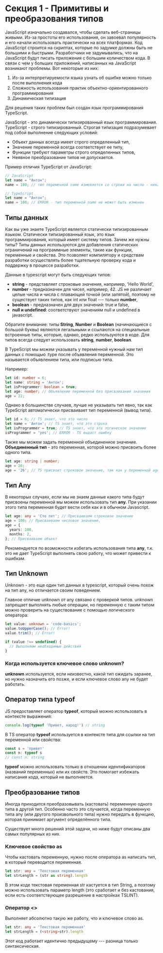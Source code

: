 # Секция 1 - Примитивы и преобразования типов

JavaScript изначально создавался, чтобы сделать веб-страницы живыми. Из-за простоты его использования, он завоевал популярность и его начали использовать практически на всех платформах. Код JavaScript строится на скриптах, которые по задумке должны быть не большими и быстрыми. Разработчики не задумывались, что на JavaScript будут писать приложения с большим количеством кода. В связи с чем у больших приложений, написанных на JavaScript возникают проблемы. Вот некоторые из них:

1. Из-за интерпретируемости языка узнать об ошибке можно только после выполнения кода
2. Сложность использования практик объектно-ориентированного программирования
3. Динамическая типизация

Для решения таких проблем был создан язык программирования TypeScript.

JavaScript - это динамически типизированный язык программирования.
TypeScript - строго типизированный. Строгая типизация подразумевает под собой выполнение следующих условий:

- Объект данных всегда имеет строго определенный тип,
- Значение переменной всегда соответствует ее типу,
- Функции требуют параметры строго определенных типов,
- Неявное преобразование типов не допускается.

Пример отличия TypeScript от JavaScript:

```ts
// JavaScript
let name = "Антон";
name = 100; // тип переменной name изменяется со строки на число - никаких проблем

// TypeScript
let name = "Антон";
name = 100; // ERROR - тип переменной name не может быть изменен
```

## Типы данных

Как вы уже знаете TypeScript является статически типизированным языком. Статически типизированный язык, это язык программирования, который имеет систему типов. Зачем же нужны типы? Типы данных используются для добавления статических ограничений на программные элементы, такие как функции, переменные и свойства. Это позволяет компилятору и средствам разработки осуществлять более тщательную проверку кода и поддержку в процессе разработки.

Данные в typescript могут быть следующих типов:

- **string** - представляет строковые значения, например, \'Hello World\',
- **number** - предназначен для чисел, например, 42. JS не различает целые числа и числа с плавающей точкой (или запятой), поэтому не существует таких типов, как int или float --- только **number**,
- **boolean** - предназначен для двух значений: true и false,
- **null и undefined**: соответствуют значениям null и undefined в javascript.

Обратите внимание: типы **String**, **Number** и **Boolean** (начинающиеся с большой буквы) являются легальными и ссылаются на специальные встроенные типы, которые, однако, редко используются в коде. Для типов всегда следует использовать **string**, **number**, **boolean**.

В TypeScript мы можем указывать у переменной нужный нам тип данных с помощью :type после объявления переменной. Это называется объявлением типа, или подписью типа.

Например:

```ts
let id: number = 6;
let name: string = 'Антон';
let isProgrammer: boolean = true;
let age: number; // Объявление переменной без присваивания значения
age = 22;
```

Однако в большинстве случаев, лучше не указывать тип явно, так как TypeScript автоматически присваивает тип переменной (вывод типа).

```ts
let id = 6; // TS знает, что это число
let name = 'Антон'; // TS знает, что это строка
let isProgrammer = true; // TS знает, что это логическое значение
isProgrammer = 'yes'; // ERROR - TS выдаст ошибку
```

Также мы можем задать переменной объединенное значение. **Объединенный тип** - это переменная, которой можно присвоить более одного типа.

```ts
let age: string | number;
age = 26;
age = '26'; // TS присвоит строковое значение, так как у переменной age указано 2 возможных типа 
```

## Тип Any

В некоторых случаях, если мы не знаем данные какого типа будут присвоены переменной мы можем использовать тип **any.** При указании этого типа переменная будет вести себя как и в обычном Javascript.

```ts
let age: any = 'Сто лет'; // Присваиваем строковое значение
age = 100; // Присваиваем числовое значение,
age = {
  years: 100,
  months: 2,
}; // Присваиваем объект 
```

Рекомендуется по возможности избегать использования типа **any**, т.к. это не дает TypeScript выполнять свою работу, что может привести к ошибкам.

## Тип Unknown

Unknown - это еще один тип данных в typescript, который очень похож на тип any, но отличается своим поведением.

Главное отличие unknown от any связано с проверкой типов. unknown запрещает выполнять любые операции, но переменную с таким типом можно проверить на существование с помощью логического оператора:

```ts
let value: unknown = 'code-basics';
value.toUpperCase(); // Error!
value.trim(); // Error!

if (value !== undefined) {
  // Выполняем необходимые действия
}
```

### Когда используется ключевое слово unknown?

**unknown** используется, если неизвестно, какой тип ожидать заранее, но нужно назначить его позже, и если ключевое слово any не будет работать.

## Оператор типа typeof

JS предоставляет оператор **typeof**, который можно использовать в контексте выражения:

```ts
console.log(typeof 'Привет, народ!') // string
```

В TS оператор **typeof** используется в контексте типа для ссылки на тип переменной или свойства:

```ts
const s = 'привет'
const n: typeof s
// const n: string
```

**typeof** можно использовать только в отношении идентификаторов (названий переменных) или их свойств. Это помогает избежать написания кода, который не выполняется.

## Преобразование типов

Иногда приходится преобразовывать (кастовать) переменную одного типа в другой тип. Особенно часто это случается, когда переменную типа any (или другого произвольного типа) нужно передать в функцию, которая принимает аргумент определённого типа.

Существует много решений этой задачи, но ниже будут описаны два самых популярных из них.

### Ключевое свойство as

Чтобы кастовать переменную, нужно после оператора as написать тип, в который переводится переменная.

```ts
let str: any = 'Текстовая переменная'
let strLength = (str as string).length
```

В этом коде текстовая переменная str кастуется в тип String, а поэтому можно использовать параметр length (это сработает и без кастования, если есть соответствующее разрешение в настройках TSLINT).

### Оператор \<\>

Выполняет абсолютно такую же работу, что и ключевое слово as.

```ts
let str: any = 'Текстовая переменная'
let strLength = (<string>str).length
```

Этот код работает идентично предыдущему --- разница только синтаксическая.

